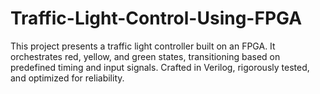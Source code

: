 # Traffic-Light-Control-Using-FPGA
This project presents a traffic light controller built on an FPGA. It orchestrates red, yellow, and green states, transitioning based on predefined timing and input signals. Crafted in Verilog, rigorously tested, and optimized for reliability.
